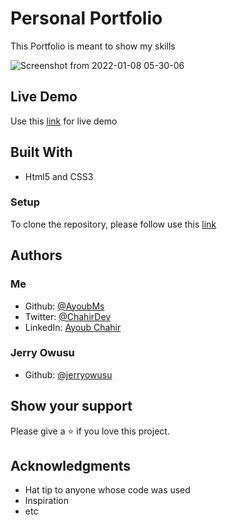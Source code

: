 # Personal Portfolio
This Portfolio is meant to show my skills

![Screenshot from 2022-01-08 05-30-06](https://user-images.githubusercontent.com/95053734/148631413-417d8087-af52-4fa9-af69-9ab598014df0.png)

## Live Demo
Use this [link](https://ayoubms.github.io/portfolio/) for live demo

## Built With
- Html5 and CSS3

### Setup
To clone the repository, please follow use this [link](https://github.com/AyoubMs/personal-portfolio.git)
## Authors
### Me
- Github: [@AyoubMs](https://github.com/AyoubMs)
- Twitter: [@ChahirDev](https://twitter.com/ChahirDev)
- LinkedIn: [Ayoub Chahir](https://www.linkedin.com/in/ayoub-chahir/)
### Jerry Owusu
- Github: [@jerryowusu](https://github.com/jerryowusu)
## Show your support
Please give a ⭐️ if you love this project.
## Acknowledgments
- Hat tip to anyone whose code was used
- Inspiration
- etc
